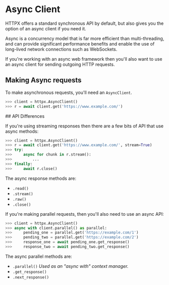 # Async Client

HTTPX offers a standard synchronous API by default, but also gives you
the option of an async client if you need it.

Async is a concurrency model that is far more efficient than multi-threading,
and can provide significant performance benefits and enable the use of
long-lived network connections such as WebSockets.

If you're working with an async web framework then you'll also want to use an
async client for sending outgoing HTTP requests.

## Making Async requests

To make asynchronous requests, you'll need an `AsyncClient`.

```python
>>> client = httpx.AsyncClient()
>>> r = await client.get('https://www.example.com/')
```

## API Differences

If you're using streaming responses then there are a few bits of API that
use async methods:

```python
>>> client = httpx.AsyncClient()
>>> r = await client.get('https://www.example.com/', stream=True)
>>> try:
>>>     async for chunk in r.stream():
>>>         ...
>>> finally:
>>>     await r.close()
```

The async response methods are:

* `.read()`
* `.stream()`
* `.raw()`
* `.close()`

If you're making parallel requests, then you'll also need to use an async API:

```python
>>> client = httpx.AsyncClient()
>>> async with client.parallel() as parallel:
>>>     pending_one = parallel.get('https://example.com/1')
>>>     pending_two = parallel.get('https://example.com/2')
>>>     response_one = await pending_one.get_response()
>>>     response_two = await pending_two.get_response()
```

The async parallel methods are:

* `.parallel()` *Used as an "async with" context manager.*
* `.get_response()`
* `.next_response()`
